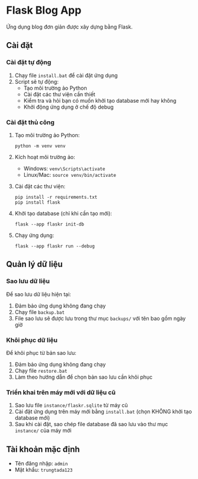 # Flask Blog App

Ứng dụng blog đơn giản được xây dựng bằng Flask.

## Cài đặt

### Cài đặt tự động

1. Chạy file `install.bat` để cài đặt ứng dụng
2. Script sẽ tự động:
   - Tạo môi trường ảo Python
   - Cài đặt các thư viện cần thiết
   - Kiểm tra và hỏi bạn có muốn khởi tạo database mới hay không
   - Khởi động ứng dụng ở chế độ debug

### Cài đặt thủ công

1. Tạo môi trường ảo Python:
   ```
   python -m venv venv
   ```

2. Kích hoạt môi trường ảo:
   - Windows: `venv\Scripts\activate`
   - Linux/Mac: `source venv/bin/activate`

3. Cài đặt các thư viện:
   ```
   pip install -r requirements.txt
   pip install flask
   ```

4. Khởi tạo database (chỉ khi cần tạo mới):
   ```
   flask --app flaskr init-db
   ```

5. Chạy ứng dụng:
   ```
   flask --app flaskr run --debug
   ```

## Quản lý dữ liệu

### Sao lưu dữ liệu

Để sao lưu dữ liệu hiện tại:

1. Đảm bảo ứng dụng không đang chạy
2. Chạy file `backup.bat`
3. File sao lưu sẽ được lưu trong thư mục `backups/` với tên bao gồm ngày giờ

### Khôi phục dữ liệu

Để khôi phục từ bản sao lưu:

1. Đảm bảo ứng dụng không đang chạy
2. Chạy file `restore.bat`
3. Làm theo hướng dẫn để chọn bản sao lưu cần khôi phục

### Triển khai trên máy mới với dữ liệu cũ

1. Sao lưu file `instance/flaskr.sqlite` từ máy cũ
2. Cài đặt ứng dụng trên máy mới bằng `install.bat` (chọn KHÔNG khởi tạo database mới)
3. Sau khi cài đặt, sao chép file database đã sao lưu vào thư mục `instance/` của máy mới

## Tài khoản mặc định

- Tên đăng nhập: `admin`
- Mật khẩu: `trungtada123`
